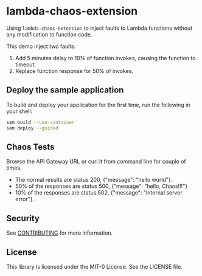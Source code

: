 # lambda-chaos-extension

Using `lambda-chaos-extension` to inject faults to Lambda functions without any modification to function code.

This demo inject two faults: 

1. Add 5 minutes delay to 10% of function invokes, causing the function to timeout.
2. Replace function response for 50% of invokes. 

## Deploy the sample application

To build and deploy your application for the first time, run the following in your shell:

```bash
sam build --use-container
sam deploy --guided
```

## Chaos Tests

Browse the API Gateway URL or curl it from command line for couple of times. 

- The normal results are status 200, {"message": "hello world"}. 
- 50% of the responses are status 500, {"message": "hello, Chaos!!!"}
- 10% of the responses are status 502, {"message": "Internal server error"}. 

## Security

See [CONTRIBUTING](CONTRIBUTING.md#security-issue-notifications) for more information.

## License

This library is licensed under the MIT-0 License. See the LICENSE file.
